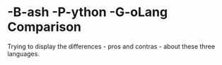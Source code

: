 # -B-ash -P-ython -G-oLang Comparison

Trying to display the differences - pros and contras - about these three languages.
